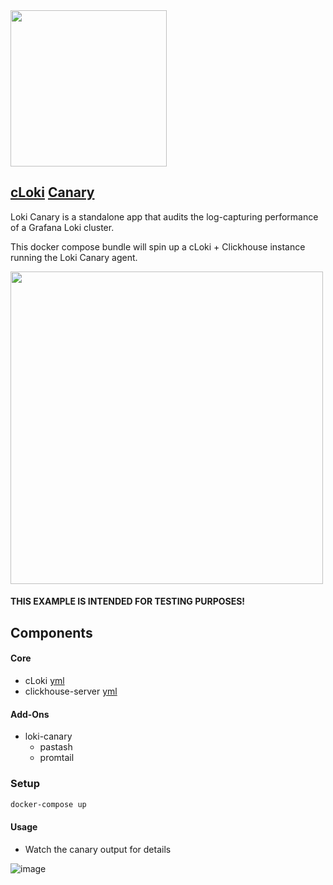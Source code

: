 <img src='https://user-images.githubusercontent.com/1423657/99822833-f9504780-2b53-11eb-8b28-99484eab6157.png' width=250>

## [cLoki](https://github.com/lmangani/cLoki) [Canary](https://grafana.com/docs/loki/latest/operations/loki-canary/)

Loki Canary is a standalone app that audits the log-capturing performance of a Grafana Loki cluster.

This docker compose bundle will spin up a cLoki + Clickhouse instance running the Loki Canary agent.

<img src="https://grafana.com/docs/loki/latest/operations/loki-canary-block.png" width=500 />

#### THIS EXAMPLE IS INTENDED FOR TESTING PURPOSES!

## Components

#### Core
* cLoki [yml](https://github.com/metrico/cloki-docker-canary/blob/main/cloki.yml)
* clickhouse-server [yml](https://github.com/metrico/cloki-docker-canary/blob/main/clickhouse-service.yml)
#### Add-Ons
* loki-canary
  * pastash 
  * promtail

### Setup

```bash
docker-compose up
```

#### Usage

* Watch the canary output for details

![image](https://user-images.githubusercontent.com/1423657/144712701-19506523-5f34-4e46-b813-a5228fad9032.png)

<!--
![image](https://user-images.githubusercontent.com/1423657/144712675-5111209e-0511-4203-8fbd-466def03cefb.png)
-->
